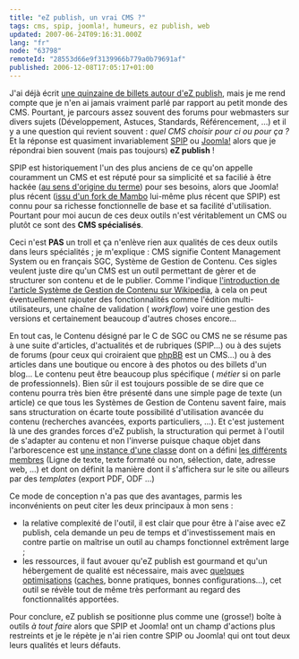 ```yaml
---
title: "eZ publish, un vrai CMS ?"
tags: cms, spip, joomla!, humeurs, ez publish, web
updated: 2007-06-24T09:16:31.000Z
lang: "fr"
node: "63798"
remoteId: "28553d66e9f3139966b779a0b79691af"
published: 2006-12-08T17:05:17+01:00
---
```

 
J'ai déjà écrit [une quinzaine de billets autour d'eZ publish](/tag/ez-publish), mais je me rend compte que je n'en ai jamais vraiment parlé par rapport au petit monde des CMS. Pourtant, je parcours assez souvent des forums pour webmasters sur divers sujets (Développement, Astuces, Standards, Référencement, ...) et il y a une question qui revient souvent : *quel CMS choisir pour ci ou pour ça ?* Et la réponse est quasiment invariablement [SPIP](http://www.spip.net) ou [Joomla!](http://www.joomla.org/) alors que je répondrai bien souvent (mais pas toujours) **eZ publish** !

 
SPIP est historiquement l'un des plus anciens de ce qu'on appelle couramment un CMS et est réputé pour sa simplicité et sa facilié à être hackée ([au sens d'origine du terme](http://fr.wikipedia.org/wiki/Hacker)) pour ses besoins, alors que Joomla! plus récent ([issu d'un fork de Mambo](http://forum.joomlafacile.com/showthread.php?t=1894) lui-même plus récent que SPIP) est connu pour sa richesse fonctionnelle de base et sa facilité d'utilisation. Pourtant pour moi aucun de ces deux outils n'est véritablement un CMS ou plutôt ce sont des **CMS spécialisés**.

 
Ceci n'est **PAS** un troll et ça n'enlève rien aux qualités de ces deux outils dans leurs spécialités ; je m'explique : CMS signifie Content Management System ou en français SGC, Système de Gestion de Contenu. Ces sigles veulent juste dire qu'un CMS est un outil permettant de gèrer et de structurer son contenu et de le publier. Comme l'indique [l'introduction de l'article Système de Gestion de Contenu sur Wikipedia](http://fr.wikipedia.org/wiki/Syst%C3%83%C2%A8me_de_gestion_de_contenu), à cela on peut éventuellement rajouter des fonctionnalités comme l'édition multi-utilisateurs, une chaîne de validation ( *workflow*) voire une gestion des versions et certainement beaucoup d'autres choses encore...

 
En tout cas, le Contenu désigné par le C de SGC ou CMS ne se résume pas à une suite d'articles, d'actualités et de rubriques (SPIP...) ou à des sujets de forums (pour ceux qui croiraient que [phpBB](http://www.phpbb.com/) est un CMS...) ou à des articles dans une boutique ou encore à des photos ou des billets d'un blog... Le contenu peut être beaucoup plus spécifique ( *métier* si on parle de professionnels). Bien sûr il est toujours possible de se dire que ce contenu pourra très bien être présenté dans une simple page de texte (un article) ce que tous les Systèmes de Gestion de Contenu savent faire, mais sans structuration on écarte toute possibilité d'utilisation avancée du contenu (recherches avancées, exports particuliers, ...). Et c'est justement là une des grandes forces d'eZ publish, la structuration qui permet à l'outil de s'adapter au contenu et non l'inverse puisque chaque objet dans l'arborescence est [une instance d'une classe](http://ez.no/doc/ez_publish/technical_manual/3_8/concepts_and_basics/content_management/the_content_class) dont on a défini [les différents membres](http://ez.no/doc/ez_publish/technical_manual/3_8/concepts_and_basics/content_management/datatypes) (Ligne de texte, texte formaté ou non, sélection, date, adresse web, ...) et dont on définit la manière dont il s'affichera sur le site ou ailleurs par des *templates* (export PDF, ODF ...)

 
Ce mode de conception n'a pas que des avantages, parmis les inconvénients on peut citer les deux principaux à mon sens :

  * la relative complexité de l'outil, il est clair que pour être à l'aise avec eZ publish, cela demande un peu de temps et d'investissement mais en contre partie on maîtrise un outil au champs fonctionnel extrêment large ;
 * les ressources, il faut avouer qu'eZ publish est gourmand et qu'un hébergement de qualité est nécessaire, mais avec [quelques optimisations](http://ezpedia.org/wiki/en/ez/performance) ([caches](/post/ez-publish-et-son-cache), bonne pratiques, bonnes configurations...), cet outil se révèle tout de même très performant au regard des fonctionnalités apportées.
 
 
Pour conclure, eZ publish se positionne plus comme une (grosse!) boîte à outils *à tout faire* alors que SPIP et Joomla! ont un champ d'actions plus restreints et je le répète je n'ai rien contre SPIP ou Joomla! qui ont tout deux leurs qualités et leurs défauts.

